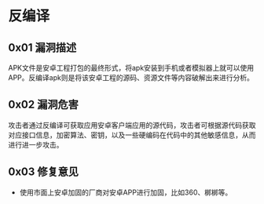 # 反编译

## 0x01 漏洞描述

APK文件是安卓工程打包的最终形式，将apk安装到手机或者模拟器上就可以使用APP。反编译apk则是将该安卓工程的源码、资源文件等内容破解出来进行分析。

## 0x02 漏洞危害

攻击者通过反编译可获取应用安卓客户端应用的源代码，攻击者可根据源代码获取对应接口信息，加密算法、密钥，以及一些硬编码在代码中的其他敏感信息，从而进行进一步攻击。

## 0x03 修复意见

* 使用市面上安卓加固的厂商对安卓APP进行加固，比如360、梆梆等。